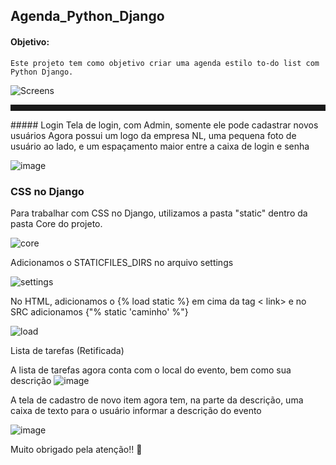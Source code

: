 ## Agenda_Python_Django

#### Objetivo:
	Este projeto tem como objetivo criar uma agenda estilo to-do list com Python Django. 
	
	
	
![Screens](https://i.imgur.com/KDryu8r.png "Screens")
	
<hr style="height: 10px;">
##### Login
	Tela de login, com Admin, somente ele pode cadastrar novos usuários
	Agora possui um logo da empresa NL, uma pequena foto de usuário ao lado, e um espaçamento maior entre a caixa de login e senha
	
![image](https://user-images.githubusercontent.com/95048762/143686958-4ad3f014-42dd-4f44-99aa-e4ee375b0c92.png)


### CSS no Django

Para trabalhar com CSS no Django, utilizamos a pasta "static" dentro da pasta Core do projeto.

![core](https://i.imgur.com/q36AdSw.png "core")

Adicionamos o STATICFILES_DIRS no arquivo settings 

![settings](https://i.imgur.com/pz138Yh.png "settings")

No HTML, adicionamos o {% load static %} em cima da tag < link> e no SRC adicionamos {"% static 'caminho' %"}


![load](https://i.imgur.com/cYw8Geq.png "load")

Lista de tarefas (Retificada)

A lista de tarefas agora conta com o local do evento, bem como sua descrição
![image](https://user-images.githubusercontent.com/95048762/143686984-98c7ac2c-97a1-498a-a30f-7688bc1017ee.png)

A tela de cadastro de novo item agora tem, na parte da descrição, uma caixa de texto
para o usuário informar a descrição do evento

![image](https://user-images.githubusercontent.com/95048762/143687012-685f4813-bbeb-4c74-b66a-7cf42bfa5811.png)

Muito obrigado pela atenção!! 🤗
